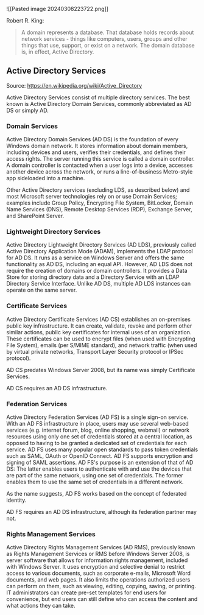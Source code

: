 ![[Pasted image 20240308223722.png]]

Robert R. King:
>A domain represents a database. That database holds records about network services - things like computers, users, groups and other things that use, support, or exist on a network. The domain database is, in effect, Active Directory.

## Active Directory Services

Source: https://en.wikipedia.org/wiki/Active_Directory

Active Directory Services consist of multiple directory services. The best known is Active Directory Domain Services, commonly abbreviated as AD DS or simply AD.
### Domain Services
Active Directory Domain Services (AD DS) is the foundation of every Windows domain network. It stores information about domain members, including devices and users, verifies their credentials, and defines their access rights. The server running this service is called a domain controller. A domain controller is contacted when a user logs into a device, accesses another device across the network, or runs a line-of-business Metro-style app sideloaded into a machine.

Other Active Directory services (excluding LDS, as described below) and most Microsoft server technologies rely on or use Domain Services; examples include Group Policy, Encrypting File System, BitLocker, Domain Name Services (DNS), Remote Desktop Services (RDP), Exchange Server, and SharePoint Server.

### Lightweight Directory Services

Active Directory Lightweight Directory Services (AD LDS), previously called Active Directory Application Mode (ADAM), implements the LDAP protocol for AD DS. It runs as a service on Windows Server and offers the same functionality as AD DS, including an equal API. However, AD LDS does not require the creation of domains or domain controllers. It provides a Data Store for storing directory data and a Directory Service with an LDAP Directory Service Interface. Unlike AD DS, multiple AD LDS instances can operate on the same server.

### Certificate Services

Active Directory Certificate Services (AD CS) establishes an on-premises public key infrastructure. It can create, validate, revoke and perform other similar actions, public key certificates for internal uses of an organization. These certificates can be used to encrypt files (when used with Encrypting File System), emails (per S/MIME standard), and network traffic (when used by virtual private networks, Transport Layer Security protocol or IPSec protocol).

AD CS predates Windows Server 2008, but its name was simply Certificate Services.

AD CS requires an AD DS infrastructure.

### Federation Services

Active Directory Federation Services (AD FS) is a single sign-on service. With an AD FS infrastructure in place, users may use several web-based services (e.g. internet forum, blog, online shopping, webmail) or network resources using only one set of credentials stored at a central location, as opposed to having to be granted a dedicated set of credentials for each service. AD FS uses many popular open standards to pass token credentials such as SAML, OAuth or OpenID Connect. AD FS supports encryption and signing of SAML assertions. AD FS's purpose is an extension of that of AD DS: The latter enables users to authenticate with and use the devices that are part of the same network, using one set of credentials. The former enables them to use the same set of credentials in a different network.

As the name suggests, AD FS works based on the concept of federated identity.

AD FS requires an AD DS infrastructure, although its federation partner may not.

### Rights Management Services

Active Directory Rights Management Services (AD RMS), previously known as Rights Management Services or RMS before Windows Server 2008, is server software that allows for information rights management, included with Windows Server. It uses encryption and selective denial to restrict access to various documents, such as corporate e-mails, Microsoft Word documents, and web pages. It also limits the operations authorized users can perform on them, such as viewing, editing, copying, saving, or printing. IT administrators can create pre-set templates for end users for convenience, but end users can still define who can access the content and what actions they can take.